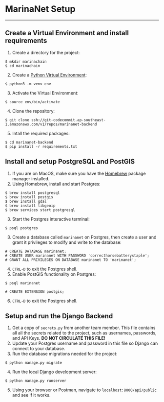 # MarinaNet Setup
___

## Create a Virtual Environment and install requirements
1. Create a directory for the project:
```
$ mkdir marinachain
$ cd marinachain
```
2. Create a [Python Virtual Environment](https://docs.python.org/3/library/venv.html):
```
$ python3 -m venv env
```
3. Activate the Virtual Environment:
```
$ source env/bin/activate
```
4. Clone the repository:
```
$ git clone ssh://git-codecommit.ap-southeast-1.amazonaws.com/v1/repos/marinanet-backend
```
5. Intall the required packages:
```
$ cd marinanet-backend
$ pip install -r requirements.txt
```

## Install and setup PostgreSQL and PostGIS
1. If you are on MacOS, make sure you have the [Homebrew](https://brew.sh/) package manager installed.
2. Using Homebrew, install and start Postgres:
```
$ brew install postgresql
$ brew install postgis
$ brew install gdal
$ brew install libgeoip
$ brew services start postgresql
```
3. Start the Postgres interactive terminal:
```
$ psql postgres
```
3. Create a database called `marinanet` on Postgres, then create a user and grant it privileges to modify and write to the database:
```
# CREATE DATABASE marinanet;
# CREATE USER marinanet WITH PASSWORD 'correcthorsebatterystaple';
# GRANT ALL PRIVILEGES ON DATABASE marinanet TO 'marinanet';
```
4. `CTRL-D` to exit the Postgres shell.
5. Enable PostGIS functionality on Postgres:
```
$ psql marinanet

# CREATE EXTENSION postgis;
```
6. `CTRL-D` to exit the Postgres shell.

## Setup and run the Django Backend
1. Get a copy of `secrets.py` from another team member. This file contains all all the secrets related to the project, such as usernames, passwords, and API Keys. **DO NOT CIRCULATE THIS FILE!**
2. Update your Postgres username and password in this file so Django can connect to your database.
3. Run the database migrations needed for the project:
```
$ python manage.py migrate
```
4. Run the local Django development server:
```
$ python manage.py runserver
```
5. Using your browser or Postman, navigate to `localhost:8000/api/public` and see if it works.

